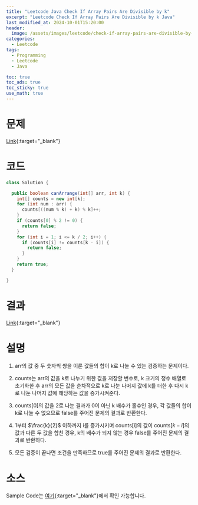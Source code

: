 ```yaml
---
title: "Leetcode Java Check If Array Pairs Are Divisible by k"
excerpt: "Leetcode Check If Array Pairs Are Divisible by k Java"
last_modified_at: 2024-10-01T15:20:00
header:
  image: /assets/images/leetcode/check-if-array-pairs-are-divisible-by-k.png
categories:
  - Leetcode
tags:
  - Programming
  - Leetcode
  - Java

toc: true
toc_ads: true
toc_sticky: true
use_math: true
---
```

# 문제
[Link](https://leetcode.com/problems/check-if-array-pairs-are-divisible-by-k/){:target="_blank"}

# 코드
```java
class Solution {

  public boolean canArrange(int[] arr, int k) {
    int[] counts = new int[k];
    for (int num : arr) {
      counts[((num % k) + k) % k]++;
    }
    if (counts[0] % 2 != 0) {
      return false;
    }
    for (int i = 1; i <= k / 2; i++) {
      if (counts[i] != counts[k - i]) {
        return false;
      }
    }
    return true;
  }

}
```

# 결과
[Link](https://leetcode.com/problems/check-if-array-pairs-are-divisible-by-k/submissions/1407885522/){:target="_blank"}

# 설명
1. arr의 값 중 두 숫자씩 쌍을 이룬 값들의 합이 k로 나눌 수 있는 검증하는 문제이다.

2. counts는 arr의 값을 k로 나누기 위한 값을 저장할 변수로, k 크기의 정수 배열로 초기화한 후 arr의 모든 값을 순차적으로 k로 나눈 나머지 값에 k를 더한 후 다시 k로 나눈 나머지 값에 해당하는 값을 증가시켜준다.

3. counts[0]의 값을 2로 나눈 결과가 0이 아닌 k 배수가 홀수인 경우, 각 값들의 합이 k로 나눌 수 없으므로 false를 주어진 문제의 결과로 반환한다.

4. 1부터 $\frac{k}{2}$ 이하까지 i를 증가시키며 counts[i]의 값이 counts[$k -i$]의 값과 다른 두 값을 합친 경우, k의 배수가 되지 않는 경우 false를 주어진 문제의 결과로 반환하다.

5. 모든 검증이 끝나면 조건을 만족하므로 true를 주어진 문제의 결과로 반환한다.

# 소스
Sample Code는 [여기](https://github.com/GracefulSoul/leetcode/blob/master/src/main/java/gracefulsoul/problems/CheckIfArrayPairsAreDivisibleByK.java){:target="_blank"}에서 확인 가능합니다.